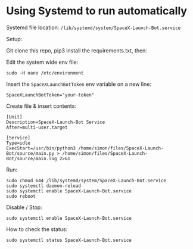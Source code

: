 # Using Systemd to run automatically

Systemd file location: `/lib/systemd/system/SpaceX-Launch-Bot.service`

Setup:

Git clone this repo, pip3 install the requirements.txt, then:

Edit the system wide env file:

`sudo -H nano /etc/environment`

Insert the `SpaceXLaunchBotToken` env variable on a new line:

`SpaceXLaunchBotToken="your-token"`

Create file & insert contents:
```shell
[Unit]
Description=SpaceX-Launch-Bot Service
After=multi-user.target

[Service]
Type=idle
ExecStart=/usr/bin/python3 /home/simon/files/SpaceX-Launch-Bot/source/main.py > /home/simon/files/SpaceX-Launch-Bot/source/main.log 2>&1
```

Run:
```shell
sudo chmod 644 /lib/systemd/system/SpaceX-Launch-Bot.service
sudo systemctl daemon-reload
sudo systemctl enable SpaceX-Launch-Bot.service
sudo reboot
```

Disable / Stop:

`sudo systemctl enable SpaceX-Launch-Bot.service`

How to check the status:

`sudo systemctl status SpaceX-Launch-Bot.service`
